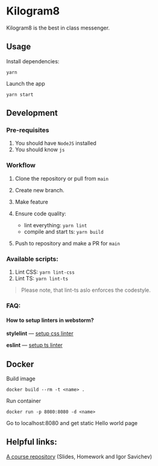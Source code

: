# Kilogram8

Kilogram8 is the best in class messenger. 

## Usage

Install dependencies:

`yarn`

Launch the app

`yarn start`



## Development


### Pre-requisites

1. You should have `NodeJS` installed 
2. You should know `js`


### Workflow

1. Clone the repository or pull from `main`
2. Create new branch.
3. Make feature
4. Ensure code quality:
   * lint everything: `yarn lint`
   * compile and start ts: `yarn build`
      
5. Push to repository and make a PR for `main`


### Available scripts:

1. Lint CSS: `yarn lint-css`
2. Lint TS: `yarn lint-ts`

> Please note, that lint-ts aslo enforces the codestyle.


### FAQ:

#### How to setup linters in webstorm?

**stylelint** — [setup css linter](https://www.jetbrains.com/help/webstorm/using-stylelint-code-quality-tool.html)

**eslint** — [setup ts linter](https://www.jetbrains.com/help/webstorm/eslint.html#ws_js_linters_eslint_install)


## Docker

Build image

`docker build --rm -t <name> .`

Run container

`docker run -p 8080:8080 -d <name>`

Go to localhost:8080 and get static Hello world page

## Helpful links:

[A course repository](https://github.com/urfu-2020/slides) (Slides, Homework and Igor Savichev) 
